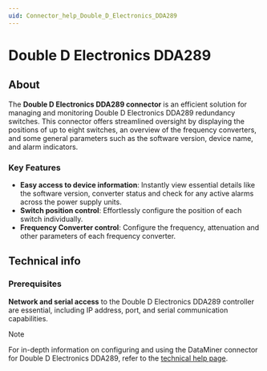 ```yaml
---
uid: Connector_help_Double_D_Electronics_DDA289
---
```


# Double D Electronics DDA289

## About

The **Double D Electronics DDA289 connector** is an efficient solution for managing and monitoring Double D Electronics DDA289 redundancy switches. This connector offers streamlined oversight by displaying the positions of up to eight switches, an overview of the frequency converters, and some general parameters such as the software version, device name, and alarm indicators.

### Key Features

- **Easy access to device information**: Instantly view essential details like the software version, converter status and check for any active alarms across the power supply units.
- **Switch position control**: Effortlessly configure the position of each switch individually.
- **Frequency Converter control**: Configure the frequency, attenuation and other parameters of each frequency converter.

## Technical info

### Prerequisites

**Network and serial access** to the Double D Electronics DDA289 controller are essential, including IP address, port, and serial communication capabilities.

> [!NOTE]
> For in-depth information on configuring and using the DataMiner connector for Double D Electronics DDA289, refer to the [technical help page](xref:Connector_help_Double_D_Electronics_DDA289_Technical).

